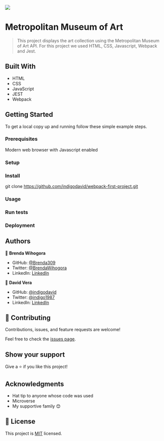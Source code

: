 ![](https://img.shields.io/badge/Microverse-blueviolet)

# Metropolitan Museum of Art

> This project displays the art collection using the Metropolitan Museum of Art API. For this project we used HTML, CSS, Javascript, Webpack and Jest.

## Built With

- HTML
- CSS
- JavaScript
- JEST
- Webpack

## Getting Started

To get a local copy up and running follow these simple example steps.

### Prerequisites

Modern web browser with Javascript enabled

### Setup

### Install

git clone https://github.com/indigodavid/webpack-first-project.git

### Usage

### Run tests

### Deployment



## Authors

👤 **Brenda Wihogora**

- GitHub: [@Brenda309](https://github.com/Brenda309)
- Twitter: [@BrendaWihogora](https://twitter.com/BrendaWihogora)
- LinkedIn: [LinkedIn](www.linkedin.com/in/brenda-wihogora)

👤 **David Vera**

- GitHub: [@indigodavid](https://github.com/indigodavid)
- Twitter: [@indigo1987](https://twitter.com/indigo1987)
- LinkedIn: [LinkedIn](https://linkedin.com/in/david-vera-castillo-001b5756/)

## 🤝 Contributing

Contributions, issues, and feature requests are welcome!

Feel free to check the [issues page](../../issues/).

## Show your support

Give a ⭐️ if you like this project!

## Acknowledgments

- Hat tip to anyone whose code was used
- Microverse
- My supportive family 😊

## 📝 License

This project is [MIT](./MIT.md) licensed.
